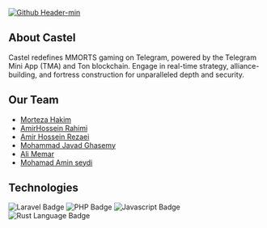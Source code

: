 [![Github Header-min](https://github.com/CastelGame/.github/assets/28778964/d435cd08-3091-4cf9-82e8-03a4083c9338)](https://castelgame.com)

## About Castel

Castel redefines MMORTS gaming on Telegram, powered by the Telegram Mini App (TMA) and Ton blockchain. Engage in real-time strategy, alliance-building, and fortress construction for unparalleled depth and security. 

## Our Team

- [Morteza Hakim](https://www.linkedin.com/in/morteza-hakim/)
- [AmirHossein Rahimi](https://github.com/ah-rahimi)
- [Amir Hossein Rezaei](https://github.com/amirking59)
- [Mohammad Javad Ghasemy](https://github.com/geeksesi/)
- [Ali Memar](https://github.com/ali-memar)
- [Mohamad Amin seydi](https://www.linkedin.com/in/mohamadamin-seydi-a2676321a/)

## Technologies
<div id="badges">
  <img src="https://img.shields.io/badge/Laravel-FF2D20?style=for-the-badge&logo=laravel&logoColor=white" alt="Laravel Badge"/>
  <img src="https://img.shields.io/badge/PHP-777BB4?style=for-the-badge&logo=php&logoColor=white" alt="PHP Badge"/>
  <img src="https://img.shields.io/badge/JavaScript-F7DF1E?style=for-the-badge&logo=javascript&logoColor=black" alt="Javascript Badge"/>
  <img src="https://img.shields.io/badge/Rust-000000?style=for-the-badge&logo=rust&logoColor=white" alt="Rust Language Badge"/>
</div>
